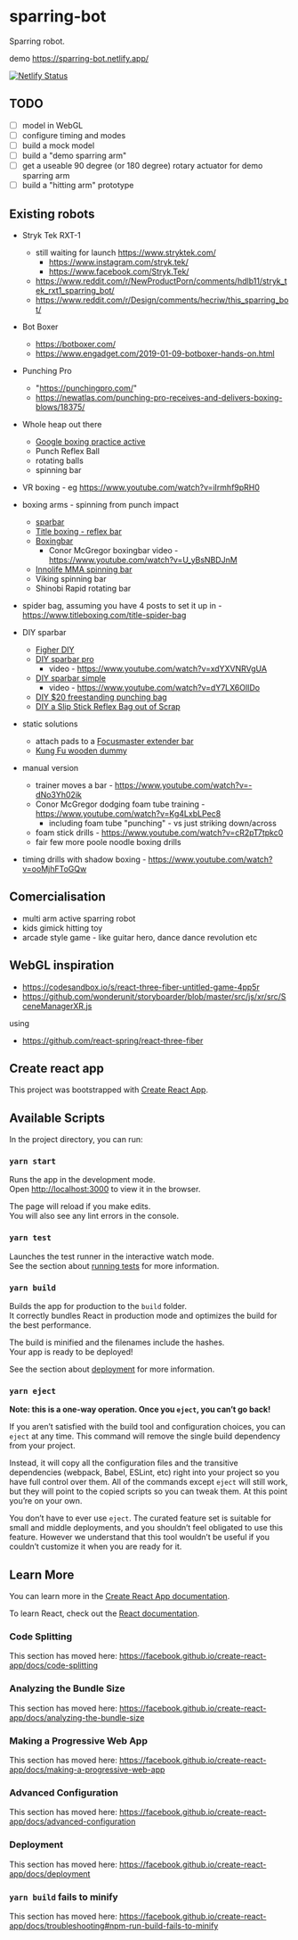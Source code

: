 # sparring-bot

Sparring robot.

demo https://sparring-bot.netlify.app/

[![Netlify Status](https://api.netlify.com/api/v1/badges/33e61260-b0ba-4aa4-89ba-aa87ed42c8bd/deploy-status)](https://app.netlify.com/sites/sparring-bot/deploys)

## TODO

- [ ] model in WebGL
- [ ] configure timing and modes
- [ ] build a mock model
- [ ] build a "demo sparring arm"
- [ ] get a useable 90 degree (or 180 degree) rotary actuator for demo sparring arm
- [ ] build a "hitting arm" prototype

## Existing robots

- Stryk Tek RXT-1
  - still waiting for launch https://www.stryktek.com/
    - https://www.instagram.com/stryk.tek/
    - https://www.facebook.com/Stryk.Tek/
  - https://www.reddit.com/r/NewProductPorn/comments/hdlb11/stryk_tek_rxt1_sparring_bot/
  - https://www.reddit.com/r/Design/comments/hecriw/this_sparring_bot/
- Bot Boxer
  - https://botboxer.com/
  - https://www.engadget.com/2019-01-09-botboxer-hands-on.html
- Punching Pro
  - "https://punchingpro.com/"
  - https://newatlas.com/punching-pro-receives-and-delivers-boxing-blows/18375/
- Whole heap out there
  - [Google boxing practice active](https://www.google.com/search?q=boxing+practice+active&tbm=isch)
  - Punch Reflex Ball
  - rotating balls
  - spinning bar
- VR boxing - eg https://www.youtube.com/watch?v=iIrmhf9pRH0
- boxing arms - spinning from punch impact

  - [sparbar](https://sparbar.com/)
  - [Title boxing - reflex bar](https://www.titleboxing.com/title-rapid-reflex-boxing-bar)
  - [Boxingbar](https://www.boxingbar.com/)
    - Conor McGregor boxingbar video - https://www.youtube.com/watch?v=U_yBsNBDJnM
  - [Innolife MMA spinning bar](https://www.amazon.com.au/INNOLIFE-Boxing-Trainer-Punching-Spinning/dp/B07TZQNSTT)
  - Viking spinning bar
  - Shinobi Rapid rotating bar

- spider bag, assuming you have 4 posts to set it up in - https://www.titleboxing.com/title-spider-bag
- DIY sparbar
  - [Figher DIY](https://www.fighterdiy.com/p/fighter-diy-ebook.html)
  - [DIY sparbar pro](https://www.fighterdiy.com/2020/05/diy-spar-bar-pro.html)
    - video - https://www.youtube.com/watch?v=xdYXVNRVgUA
  - [DIY sparbar simple](https://www.fighterdiy.com/2020/05/diy-spar-bar-simple.html)
    - video - https://www.youtube.com/watch?v=dY7LX6OlIDo
  - [DIY \$20 freestanding punching bag](https://www.youtube.com/watch?v=V29us98-FUM)
  - [DIY a Slip Stick Reflex Bag out of Scrap](https://www.youtube.com/watch?v=c_Eu3BNlha8)
- static solutions
  - attach pads to a [Focusmaster extender bar](https://www.focusmaster.com/shop/equipment/extender-bar/)
  - [Kung Fu wooden dummy](https://www.peninsulakungfu.com.au/training/kung-fu-wooden-dummy)
- manual version
  - trainer moves a bar - https://www.youtube.com/watch?v=-dNo3Yh02ik
  - Conor McGregor dodging foam tube training - https://www.youtube.com/watch?v=Kg4LxbLPec8
    - including foam tube "punching" - vs just striking down/across
  - foam stick drills - https://www.youtube.com/watch?v=cR2pT7tpkc0
  - fair few more poole noodle boxing drills
- timing drills with shadow boxing - https://www.youtube.com/watch?v=ooMjhFToGQw

## Comercialisation

- multi arm active sparring robot
- kids gimick hitting toy
- arcade style game - like guitar hero, dance dance revolution etc

## WebGL inspiration

- https://codesandbox.io/s/react-three-fiber-untitled-game-4pp5r
- https://github.com/wonderunit/storyboarder/blob/master/src/js/xr/src/SceneManagerXR.js

using

- https://github.com/react-spring/react-three-fiber

## Create react app

This project was bootstrapped with [Create React App](https://github.com/facebook/create-react-app).

## Available Scripts

In the project directory, you can run:

### `yarn start`

Runs the app in the development mode.<br />
Open [http://localhost:3000](http://localhost:3000) to view it in the browser.

The page will reload if you make edits.<br />
You will also see any lint errors in the console.

### `yarn test`

Launches the test runner in the interactive watch mode.<br />
See the section about [running tests](https://facebook.github.io/create-react-app/docs/running-tests) for more information.

### `yarn build`

Builds the app for production to the `build` folder.<br />
It correctly bundles React in production mode and optimizes the build for the best performance.

The build is minified and the filenames include the hashes.<br />
Your app is ready to be deployed!

See the section about [deployment](https://facebook.github.io/create-react-app/docs/deployment) for more information.

### `yarn eject`

**Note: this is a one-way operation. Once you `eject`, you can’t go back!**

If you aren’t satisfied with the build tool and configuration choices, you can `eject` at any time. This command will remove the single build dependency from your project.

Instead, it will copy all the configuration files and the transitive dependencies (webpack, Babel, ESLint, etc) right into your project so you have full control over them. All of the commands except `eject` will still work, but they will point to the copied scripts so you can tweak them. At this point you’re on your own.

You don’t have to ever use `eject`. The curated feature set is suitable for small and middle deployments, and you shouldn’t feel obligated to use this feature. However we understand that this tool wouldn’t be useful if you couldn’t customize it when you are ready for it.

## Learn More

You can learn more in the [Create React App documentation](https://facebook.github.io/create-react-app/docs/getting-started).

To learn React, check out the [React documentation](https://reactjs.org/).

### Code Splitting

This section has moved here: https://facebook.github.io/create-react-app/docs/code-splitting

### Analyzing the Bundle Size

This section has moved here: https://facebook.github.io/create-react-app/docs/analyzing-the-bundle-size

### Making a Progressive Web App

This section has moved here: https://facebook.github.io/create-react-app/docs/making-a-progressive-web-app

### Advanced Configuration

This section has moved here: https://facebook.github.io/create-react-app/docs/advanced-configuration

### Deployment

This section has moved here: https://facebook.github.io/create-react-app/docs/deployment

### `yarn build` fails to minify

This section has moved here: https://facebook.github.io/create-react-app/docs/troubleshooting#npm-run-build-fails-to-minify
